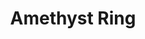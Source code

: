 ---
templateKey: blog-post
featuredpost: false
featuredimage: /assets/Amethyst_Ring.png
title: Amethyst Ring
description: Rings
testfield: 1058
---